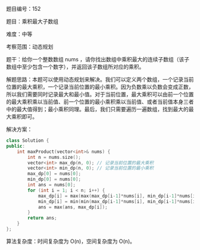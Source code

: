 题目编号：152

题目：乘积最大子数组

难度：中等

考察范围：动态规划

题干：给你一个整数数组 nums ，请你找出数组中乘积最大的连续子数组（该子数组中至少包含一个数字），并返回该子数组所对应的乘积。

解题思路：本题可以使用动态规划来解决。我们可以定义两个数组，一个记录当前位置的最大乘积，一个记录当前位置的最小乘积。因为负数乘以负数会变成正数，所以我们需要同时记录最大和最小值。对于当前位置，最大乘积可以由前一个位置的最大乘积乘以当前值、前一个位置的最小乘积乘以当前值、或者当前值本身三者中的最大值得到；最小乘积同理。最后，我们只需要遍历一遍数组，找到最大的最大乘积即可。

解决方案：

```cpp
class Solution {
public:
    int maxProduct(vector<int>& nums) {
        int n = nums.size();
        vector<int> max_dp(n, 0); // 记录当前位置的最大乘积
        vector<int> min_dp(n, 0); // 记录当前位置的最小乘积
        max_dp[0] = nums[0];
        min_dp[0] = nums[0];
        int ans = nums[0];
        for (int i = 1; i < n; i++) {
            max_dp[i] = max(max(max_dp[i-1]*nums[i], min_dp[i-1]*nums[i]), nums[i]);
            min_dp[i] = min(min(max_dp[i-1]*nums[i], min_dp[i-1]*nums[i]), nums[i]);
            ans = max(ans, max_dp[i]);
        }
        return ans;
    }
};
```

算法复杂度：时间复杂度为 O(n)，空间复杂度为 O(n)。